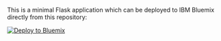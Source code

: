 This is a minimal Flask application which can be deployed to IBM Bluemix directly
from this repository:

[![Deploy to Bluemix](https://bluemix.net/deploy/button.png)](https://bluemix.net/deploy?repository="https://github.com/dev4cloud/bluemix-python-starter.git")
